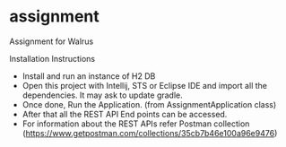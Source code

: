 # assignment
Assignment for Walrus

Installation Instructions
* Install and run an instance of H2 DB
* Open this project with Intellij, STS or Eclipse IDE and import all the dependencies. It may ask to update gradle.
* Once done, Run the Application. (from AssignmentApplication class)
* After that all the REST API End points can be accessed.
* For information about the REST APIs refer Postman collection (https://www.getpostman.com/collections/35cb7b46e100a96e9476)
